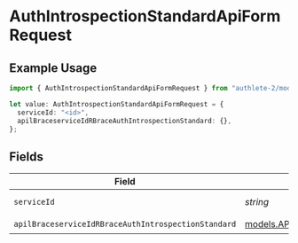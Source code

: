 # AuthIntrospectionStandardApiFormRequest

## Example Usage

```typescript
import { AuthIntrospectionStandardApiFormRequest } from "authlete-2/models/operations";

let value: AuthIntrospectionStandardApiFormRequest = {
  serviceId: "<id>",
  apilBraceserviceIdRBraceAuthIntrospectionStandard: {},
};
```

## Fields

| Field                                                                                                                         | Type                                                                                                                          | Required                                                                                                                      | Description                                                                                                                   |
| ----------------------------------------------------------------------------------------------------------------------------- | ----------------------------------------------------------------------------------------------------------------------------- | ----------------------------------------------------------------------------------------------------------------------------- | ----------------------------------------------------------------------------------------------------------------------------- |
| `serviceId`                                                                                                                   | *string*                                                                                                                      | :heavy_check_mark:                                                                                                            | A service ID.                                                                                                                 |
| `apilBraceserviceIdRBraceAuthIntrospectionStandard`                                                                           | [models.APILBraceserviceIdRBraceAuthIntrospectionStandard](../../models/apilbraceserviceidrbraceauthintrospectionstandard.md) | :heavy_check_mark:                                                                                                            | N/A                                                                                                                           |